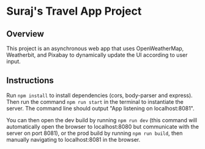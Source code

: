 # Suraj's Travel App Project

## Overview

This project is an asynchronous web app that uses OpenWeatherMap, Weatherbit, and Pixabay to dynamically update the UI according to user input.

## Instructions

Run `npm install` to install dependencies (cors, body-parser and express). Then run the command `npm run start` in the terminal to instantiate the server. The command line should output "App listening on localhost:8081".

You can then open the dev build by running `npm run dev` (this command will automatically open the browser to localhost:8080 but communicate with the server on port 8081), or the prod build by running `npm run build`, then manually navigating to localhost:8081 in the browser.
